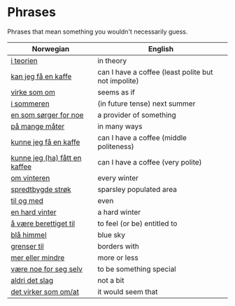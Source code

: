 # Phrases

Phrases that mean something you wouldn't necessarily guess.

| Norwegian | English |
| --- | --- |
| [i teorien](https://www.ordnett.no/search?language=no&phrase=i%20teorien) | in theory |
| [kan jeg få en kaffe](https://www.ordnett.no/search?language=no&phrase=kan%20jeg%20få%20en%20kaffe) | can I have a coffee (least polite but not impolite) |
| [virke som om](https://www.ordnett.no/search?language=no&phrase=virke%20som%20om) | seems as if |
| [i sommeren](https://www.ordnett.no/search?language=no&phrase=i%20sommeren) | (in future tense) next summer |
| [en som sørger for noe](https://www.ordnett.no/search?language=no&phrase=en%20som%20sørger%20for%20noe) | a provider of something |
| [på mange måter](https://www.ordnett.no/search?language=no&phrase=på%20mange%20måter) | in many ways |
| [kunne jeg få en kaffe](https://www.ordnett.no/search?language=no&phrase=kunne%20jeg%20få%20en%20kaffe) | can I have a coffee (middle politeness) |
| [kunne jeg (ha) fått en kaffee](https://www.ordnett.no/search?language=no&phrase=kunne%20jeg%20(ha)%20fått%20en%20kaffee) | can I have a coffee (very polite) |
| [om vinteren](https://www.ordnett.no/search?language=no&phrase=om%20vinteren) | every winter |
| [spredtbygde strøk](https://www.ordnett.no/search?language=no&phrase=spredtbygde%20strøk) | sparsley populated area |
| [til og med](https://www.ordnett.no/search?language=no&phrase=til%20og%20med) | even |
| [en hard vinter](https://www.ordnett.no/search?language=no&phrase=en%20hard%20vinter) | a hard winter |
| [å være berettiget til](https://www.ordnett.no/search?language=no&phrase=å%20være%20berettiget%20til) | to feel (or be) entitled to |
| [blå himmel](https://www.ordnett.no/search?language=no&phrase=blå%20himmel) | blue sky |
| [grenser til](https://www.ordnett.no/search?language=no&phrase=grenser%20til) | borders with |
| [mer eller mindre](https://www.ordnett.no/search?language=no&phrase=mer%20eller%20mindre) | more or less |
| [være noe for seg selv](https://www.ordnett.no/search?language=no&phrase=være%20noe%20for%20seg%20selv) | to be something special |
| [aldri det slag](https://www.ordnett.no/search?language=no&phrase=aldri%20det%20slag) | not a bit |
| [det virker som om/at](https://www.ordnett.no/search?language=no&phrase=det%20virker%20som%20om/at) | it would seem that |

